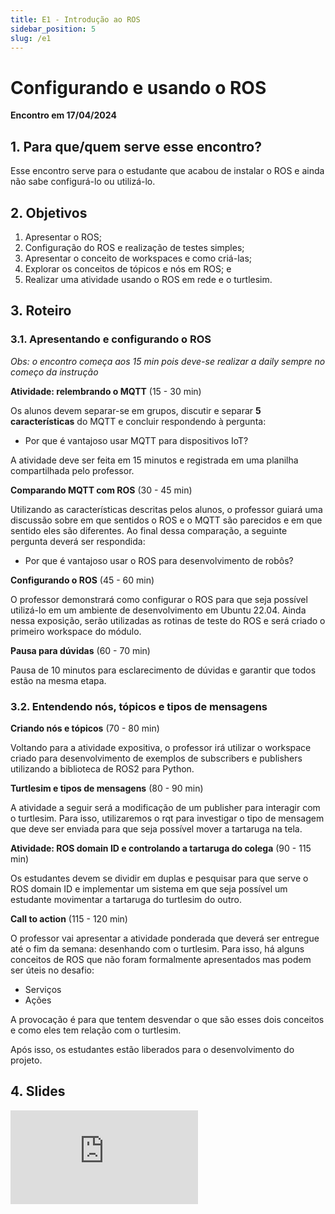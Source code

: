 ```yaml
---
title: E1 - Introdução ao ROS
sidebar_position: 5
slug: /e1
---
```


# Configurando e usando o ROS

**Encontro em 17/04/2024**

## 1. Para que/quem serve esse encontro?

Esse encontro serve para o estudante que acabou de instalar o ROS e ainda não
sabe configurá-lo ou utilizá-lo.

## 2. Objetivos

1. Apresentar o ROS;
2. Configuração do ROS e realização de testes simples;
3. Apresentar o conceito de workspaces e como criá-las;
4. Explorar os conceitos de tópicos e nós em ROS; e
5. Realizar uma atividade usando o ROS em rede e o turtlesim.

## 3. Roteiro 

### 3.1. Apresentando e configurando o ROS

*Obs: o encontro começa aos 15 min pois deve-se realizar a daily sempre no
começo da instrução*

**Atividade: relembrando o MQTT** (15 - 30 min)

Os alunos devem separar-se em grupos, discutir e separar **5 características**
do MQTT e concluir respondendo à pergunta:

* Por que é vantajoso usar MQTT para dispositivos IoT?

A atividade deve ser feita em 15 minutos e registrada em uma planilha
compartilhada pelo professor.

**Comparando MQTT com ROS** (30 - 45 min)

Utilizando as características descritas pelos alunos, o professor guiará uma
discussão sobre em que sentidos o ROS e o MQTT são parecidos e em que sentido
eles são diferentes. Ao final dessa comparação, a seguinte pergunta deverá ser
respondida:

* Por que é vantajoso usar o ROS para desenvolvimento de robôs?

**Configurando o ROS** (45 - 60 min)

O professor demonstrará como configurar o ROS para que seja possível utilizá-lo
em um ambiente de desenvolvimento em Ubuntu 22.04. Ainda nessa exposição, serão
utilizadas as rotinas de teste do ROS e será criado o primeiro workspace do
módulo.

**Pausa para dúvidas** (60 - 70 min)

Pausa de 10 minutos para esclarecimento de dúvidas e garantir que todos estão
na mesma etapa.

### 3.2. Entendendo nós, tópicos e tipos de mensagens

**Criando nós e tópicos** (70 - 80 min)

Voltando para a atividade expositiva, o professor irá utilizar o workspace
criado para desenvolvimento de exemplos de subscribers e publishers utilizando
a biblioteca de ROS2 para Python.

**Turtlesim e tipos de mensagens** (80 - 90 min)

A atividade a seguir será a modificação de um publisher para interagir com o
turtlesim. Para isso, utilizaremos o rqt para investigar o tipo de mensagem que
deve ser enviada para que seja possível mover a tartaruga na tela.

**Atividade: ROS domain ID e controlando a tartaruga do colega** (90 - 115 min)

Os estudantes devem se dividir em duplas e pesquisar para que serve o ROS
domain ID e implementar um sistema em que seja possível um estudante movimentar
a tartaruga do turtlesim do outro.

**Call to action** (115 - 120 min)

O professor vai apresentar a atividade ponderada que deverá ser entregue até o
fim da semana: desenhando com o turtlesim. Para isso, há alguns conceitos de
ROS que não foram formalmente apresentados mas podem ser úteis no desafio:

* Serviços
* Ações

A provocação é para que tentem desvendar o que são esses dois conceitos e como
eles tem relação com o turtlesim.

Após isso, os estudantes estão liberados para o desenvolvimento do projeto.

## 4. Slides 

<div style={{ textAlign: 'center' }}>
    <iframe 
        style={{
            display: 'block',
            margin: 'auto',
            width: '100%',
            height: '50vh',
        }}
        src="https://slides.com/rodrigomangoninicola/m6-ec-encontros/embed#/encontro1"
        frameborder="0" 
        allowFullScreen>
    </iframe>
</div>
